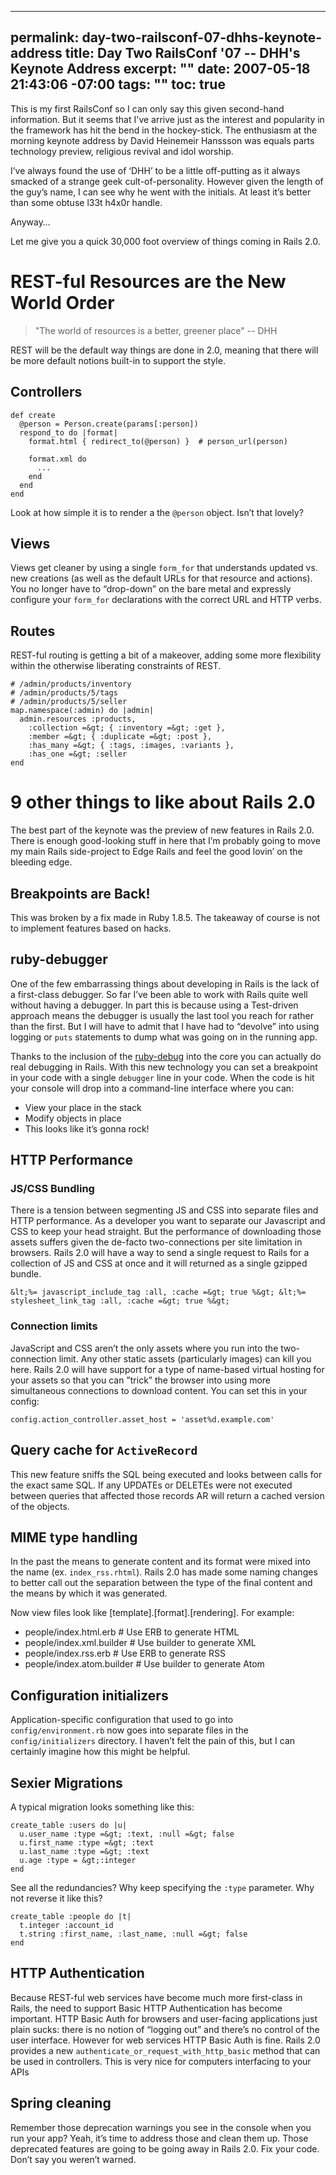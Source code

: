----- 
permalink: day-two-railsconf-07-dhhs-keynote-address
title: Day Two RailsConf '07 -- DHH's Keynote Address
excerpt: ""
date: 2007-05-18 21:43:06 -07:00
tags: ""
toc: true
-----
This is my first RailsConf so I can only say this given second-hand information. But it seems that I've arrive just as the interest and popularity in the framework has hit the bend in the hockey-stick. The enthusiasm at the morning keynote address by David Heinemeir Hanssson was equals parts technology preview, religious revival and idol worship.

I&#8217;ve always found the use of &#8216;DHH&#8217; to be a little off-putting as it always smacked of a strange geek cult-of-personality. However given the length of the guy&#8217;s name, I can see why he went with the initials. At least it&#8217;s better than some obtuse l33t h4x0r handle.


Anyway&#8230;


Let me give you a quick 30,000 foot overview of things coming in Rails 2.0.


# REST-ful Resources are the New World Order


<blockquote>"The world of resources is a better, greener place" -- DHH
</blockquote>

REST will be the default way things are done in 2.0, meaning that there will be more default notions built-in to support the style.


## Controllers


    def create
      @person = Person.create(params[:person])
      respond_to do |format|
        format.html { redirect_to(@person) }  # person_url(person)
    
        format.xml do
          ...
        end
      end
    end

Look at how simple it is to render a the `@person` object. Isn&#8217;t that lovely?


## Views


Views get cleaner by using a single `form_for` that understands updated vs. new creations (as well as the default URLs for that resource and actions). You no longer have to &#8220;drop-down&#8221; on the bare metal and expressly configure your `form_for` declarations with the correct URL and HTTP verbs.


## Routes


REST-ful routing is getting a bit of a makeover, adding some more flexibility within the otherwise liberating constraints of REST.


    # /admin/products/inventory
    # /admin/products/5/tags
    # /admin/products/5/seller
    map.namespace(:admin) do |admin|
      admin.resources :products,
        :collection =&gt; { :inventory =&gt; :get },
        :member =&gt; { :duplicate =&gt; :post },
        :has_many =&gt; { :tags, :images, :variants },
        :has_one =&gt; :seller
    end

# 9 other things to like about Rails 2.0


The best part of the keynote was the preview of new features in Rails 2.0. There is enough good-looking stuff in here that I&#8217;m probably going to move my main Rails side-project to Edge Rails and feel the good lovin&#8217; on the bleeding edge.


## Breakpoints are Back!


This was broken by a fix made in Ruby 1.8.5. The takeaway of course is not to implement features based on hacks.


## ruby-debugger


One of the few embarrassing things about developing in Rails is the lack of a first-class debugger. So far I&#8217;ve been able to work with Rails quite well without having a debugger. In part this is because using a Test-driven approach means the debugger is usually the last tool you reach for rather than the first. But I will have to admit that I have had to &#8220;devolve&#8221; into using logging or `puts` statements to dump what was going on in the running app.


Thanks to the inclusion of the [ruby-debug](http://rubyforge.org/forum/forum.php?forum_id=7778) into the core you can actually do real debugging in Rails. With this new technology you can set a breakpoint in your code with a single `debugger` line in your code. When the code is hit your console will drop into a command-line interface where you can:
  * View your place in the stack
  * Modify objects in place
  * This looks like it&#8217;s gonna rock!


## HTTP Performance


### JS/CSS Bundling


There is a tension between segmenting JS and CSS into separate files and HTTP performance. As a developer you want to separate our Javascript and CSS to keep your head straight. But the performance of downloading those assets suffers given the de-facto two-connections per site limitation in browsers. Rails 2.0 will have a way to send a single request to Rails for a collection of JS and CSS at once and it will returned as a single gzipped bundle.


`&lt;%= javascript_include_tag :all, :cache =&gt; true %&gt;
&lt;%= stylesheet_link_tag :all, :cache =&gt; true %&gt;
`</pre>

### Connection limits


JavaScript and CSS aren&#8217;t the only assets where you run into the two-connection limit. Any other static assets (particularly images) can kill you here. Rails 2.0 will have support for a type of name-based virtual hosting for your assets so that you can &#8221;trick&#8221; the browser into using more simultaneous connections to download content. You can set this in your config:

    config.action_controller.asset_host = 'asset%d.example.com'

## Query cache for `ActiveRecord`


This new feature sniffs the SQL being executed and looks between calls for the exact same SQL. If any UPDATEs or DELETEs were not executed between queries that affected those records AR will return a cached version of the objects.


## MIME type handling


In the past the means to generate content and its format were mixed into the name (ex. `index_rss.rhtml`). Rails 2.0 has made some naming changes to better call out the separation between the type of the final content and the means by which it was generated.


Now view files look like [template].[format].[rendering]. For example:

*  people/index.html.erb  # Use ERB to generate HTML
*  people/index.xml.builder  # Use builder to generate XML
*  people/index.rss.erb  # Use ERB to generate RSS
*  people/index.atom.builder  # Use builder to generate Atom


## Configuration initializers


Application-specific configuration that used to go into `config/environment.rb` now goes into separate files in the `config/initializers` directory. I haven&#8217;t felt the pain of this, but I can certainly imagine how this might be helpful.


## Sexier Migrations


A typical migration looks something like this:

    create_table :users do |u|
      u.user_name :type =&gt; :text, :null =&gt; false
      u.first_name :type =&gt; :text
      u.last_name :type =&gt; :text
      u.age :type = &gt;:integer
    end

See all the redundancies? Why keep specifying the `:type` parameter. Why not reverse it like this?


    create_table :people do |t|
      t.integer :account_id
      t.string :first_name, :last_name, :null =&gt; false
    end

## HTTP Authentication


Because REST-ful web services have become much more first-class in Rails, the need to support Basic HTTP Authentication has become important. HTTP Basic Auth for browsers and user-facing applications just plain sucks: there is no notion of &#8220;logging out&#8221; and there&#8217;s no control of the user interface. However for web services HTTP Basic Auth is fine. Rails 2.0 provides a new `authenticate_or_request_with_http_basic` method that can be used in controllers. This is very nice for computers interfacing to your APIs


## Spring cleaning


Remember those deprecation warnings you see in the console when you run your app? Yeah, it&#8217;s time to address those and clean them up. Those deprecated features are going to be going away in Rails 2.0. Fix your code. Don&#8217;t say you weren&#8217;t warned.
